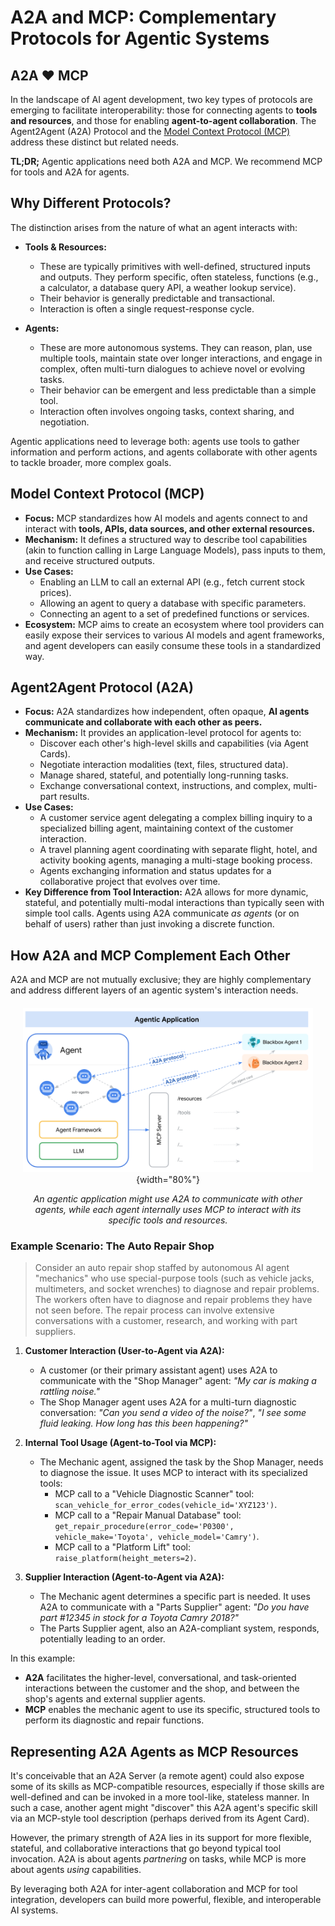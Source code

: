 # A2A and MCP: Complementary Protocols for Agentic Systems

## A2A ❤️ MCP

In the landscape of AI agent development, two key types of protocols are emerging to facilitate interoperability: those for connecting agents to **tools and resources**, and those for enabling **agent-to-agent collaboration**. The Agent2Agent (A2A) Protocol and the [Model Context Protocol (MCP)](https://modelcontextprotocol.io/) address these distinct but related needs.

**TL;DR;** Agentic applications need both A2A and MCP. We recommend MCP for tools and A2A for agents.

## Why Different Protocols?

The distinction arises from the nature of what an agent interacts with:

- **Tools & Resources:**

    - These are typically primitives with well-defined, structured inputs and outputs. They perform specific, often stateless, functions (e.g., a calculator, a database query API, a weather lookup service).
    - Their behavior is generally predictable and transactional.
    - Interaction is often a single request-response cycle.

- **Agents:**
    - These are more autonomous systems. They can reason, plan, use multiple tools, maintain state over longer interactions, and engage in complex, often multi-turn dialogues to achieve novel or evolving tasks.
    - Their behavior can be emergent and less predictable than a simple tool.
    - Interaction often involves ongoing tasks, context sharing, and negotiation.

Agentic applications need to leverage both: agents use tools to gather information and perform actions, and agents collaborate with other agents to tackle broader, more complex goals.

## Model Context Protocol (MCP)

- **Focus:** MCP standardizes how AI models and agents connect to and interact with **tools, APIs, data sources, and other external resources.**
- **Mechanism:** It defines a structured way to describe tool capabilities (akin to function calling in Large Language Models), pass inputs to them, and receive structured outputs.
- **Use Cases:**
    - Enabling an LLM to call an external API (e.g., fetch current stock prices).
    - Allowing an agent to query a database with specific parameters.
    - Connecting an agent to a set of predefined functions or services.
- **Ecosystem:** MCP aims to create an ecosystem where tool providers can easily expose their services to various AI models and agent frameworks, and agent developers can easily consume these tools in a standardized way.

## Agent2Agent Protocol (A2A)

- **Focus:** A2A standardizes how independent, often opaque, **AI agents communicate and collaborate with each other as peers.**
- **Mechanism:** It provides an application-level protocol for agents to:
    - Discover each other's high-level skills and capabilities (via Agent Cards).
    - Negotiate interaction modalities (text, files, structured data).
    - Manage shared, stateful, and potentially long-running tasks.
    - Exchange conversational context, instructions, and complex, multi-part results.
- **Use Cases:**
    - A customer service agent delegating a complex billing inquiry to a specialized billing agent, maintaining context of the customer interaction.
    - A travel planning agent coordinating with separate flight, hotel, and activity booking agents, managing a multi-stage booking process.
    - Agents exchanging information and status updates for a collaborative project that evolves over time.
- **Key Difference from Tool Interaction:** A2A allows for more dynamic, stateful, and potentially multi-modal interactions than typically seen with simple tool calls. Agents using A2A communicate _as agents_ (or on behalf of users) rather than just invoking a discrete function.

## How A2A and MCP Complement Each Other

A2A and MCP are not mutually exclusive; they are highly complementary and address different layers of an agentic system's interaction needs.

<div style="text-align: center; margin: 20px;" markdown>

![Diagram showing A2A and MCP working together. A User interacts with Agent A via A2A. Agent A interacts with Agent B via A2A. Agent B uses MCP to interact with Tool 1 and Tool 2.](../assets/a2a-mcp.png){width="80%"}

_An agentic application might use A2A to communicate with other agents, while each agent internally uses MCP to interact with its specific tools and resources._

</div>

### Example Scenario: The Auto Repair Shop

> Consider an auto repair shop staffed by autonomous AI agent "mechanics" who use special-purpose tools (such as vehicle jacks, multimeters, and socket wrenches) to diagnose and repair problems. The workers often have to diagnose and repair problems they have not seen before. The repair process can involve extensive conversations with a customer, research, and working with part suppliers.

1. **Customer Interaction (User-to-Agent via A2A):**

    - A customer (or their primary assistant agent) uses A2A to communicate with the "Shop Manager" agent: _"My car is making a rattling noise."_
    - The Shop Manager agent uses A2A for a multi-turn diagnostic conversation: _"Can you send a video of the noise?"_, _"I see some fluid leaking. How long has this been happening?"_

2. **Internal Tool Usage (Agent-to-Tool via MCP):**

    - The Mechanic agent, assigned the task by the Shop Manager, needs to diagnose the issue. It uses MCP to interact with its specialized tools:
        - MCP call to a "Vehicle Diagnostic Scanner" tool: `scan_vehicle_for_error_codes(vehicle_id='XYZ123')`.
        - MCP call to a "Repair Manual Database" tool: `get_repair_procedure(error_code='P0300', vehicle_make='Toyota', vehicle_model='Camry')`.
        - MCP call to a "Platform Lift" tool: `raise_platform(height_meters=2)`.

3. **Supplier Interaction (Agent-to-Agent via A2A):**
    - The Mechanic agent determines a specific part is needed. It uses A2A to communicate with a "Parts Supplier" agent: _"Do you have part #12345 in stock for a Toyota Camry 2018?"_
    - The Parts Supplier agent, also an A2A-compliant system, responds, potentially leading to an order.

In this example:

- **A2A** facilitates the higher-level, conversational, and task-oriented interactions between the customer and the shop, and between the shop's agents and external supplier agents.
- **MCP** enables the mechanic agent to use its specific, structured tools to perform its diagnostic and repair functions.

## Representing A2A Agents as MCP Resources

It's conceivable that an A2A Server (a remote agent) could also expose some of its skills as MCP-compatible resources, especially if those skills are well-defined and can be invoked in a more tool-like, stateless manner. In such a case, another agent might "discover" this A2A agent's specific skill via an MCP-style tool description (perhaps derived from its Agent Card).

However, the primary strength of A2A lies in its support for more flexible, stateful, and collaborative interactions that go beyond typical tool invocation. A2A is about agents _partnering_ on tasks, while MCP is more about agents _using_ capabilities.

By leveraging both A2A for inter-agent collaboration and MCP for tool integration, developers can build more powerful, flexible, and interoperable AI systems.
